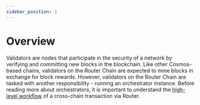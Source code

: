 ```yaml
---
sidebar_position: 1
---
```


# Overview

Validators are nodes that participate in the security of a network by verifying and committing new blocks in the blockchain. Like other Cosmos-based chains, validators on the Router Chain are expected to mine blocks in exchange for block rewards. However, validators on the Router Chain are tasked with another responsibility - running an orchestrator instance. Before reading more about orchestrators, it is important to understand the <a href="../develop/message-transfer-via-crosstalk/key-concepts/high-level-architecture" target="_blank">high-level workflow</a> of a cross-chain transaction via Router.